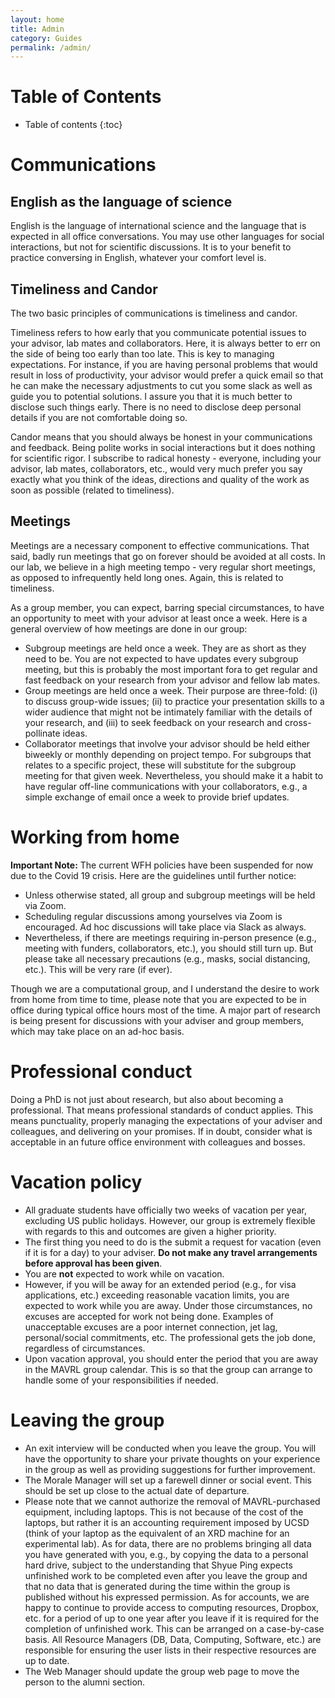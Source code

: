 ```yaml
---
layout: home
title: Admin
category: Guides
permalink: /admin/
---
```



# Table of Contents

* Table of contents
{:toc}

# Communications

## English as the language of science

English is the language of international science and the language that is expected in all office conversations. You may use other languages for social interactions, but not for scientific discussions. It is to your benefit to practice conversing in English, whatever your comfort level is.

## Timeliness and Candor

The two basic principles of communications is timeliness and candor.

Timeliness refers to how early that you communicate potential issues to your advisor, lab mates and collaborators. Here, it is always better to err on the side of being too early than too late. This is key to managing expectations. For instance, if you are having personal problems that would result in loss of productivity, your advisor would prefer a quick email so that he can make the necessary adjustments to cut you some slack as well as guide you to potential solutions. I assure you that it is much better to disclose such things early. There is no need to disclose deep personal details if you are not comfortable doing so. 

Candor means that you should always be honest in your communications and feedback. Being polite works in social interactions but it does nothing for scientific rigor. I subscribe to radical honesty - everyone, including your advisor, lab mates, collaborators, etc., would very much prefer you say exactly what you think of the ideas, directions and quality of the work as soon as possible (related to timeliness).

## Meetings

Meetings are a necessary component to effective communications. That said, badly run meetings that go on forever should be avoided at all costs. In our lab, we believe in a high meeting tempo - very regular short meetings, as opposed to infrequently held long ones. Again, this is related to timeliness.

As a group member, you can expect, barring special circumstances, to have an opportunity to meet with your advisor at least once a week. Here is a general overview of how meetings are done in our group:
* Subgroup meetings are held once a week. They are as short as they need to be. You are not expected to have updates every subgroup meeting, but this is probably the most important fora to get regular and fast feedback on your research from your advisor and fellow lab mates.
* Group meetings are held once a week. Their purpose are three-fold: (i) to discuss group-wide issues; (ii) to practice your presentation skills to a wider audience that might not be intimately familiar with the details of your research, and (iii) to seek feedback on your research and cross-pollinate ideas.
* Collaborator meetings that involve your advisor should be held either biweekly or monthly depending on project tempo. For subgroups that relates to a specific project, these will substitute for the subgroup meeting for that given week. Nevertheless, you should make it a habit to have regular off-line communications with your collaborators, e.g., a simple exchange of email once a week to provide brief updates.

# Working from home

**Important Note:** The current WFH policies have been suspended for now due to the Covid 19 crisis. Here are the guidelines until further notice:
- Unless otherwise stated, all group and subgroup meetings will be held via Zoom.
- Scheduling regular discussions among yourselves via Zoom is encouraged. Ad hoc discussions will take place via Slack as always.
- Nevertheless, if there are meetings requiring in-person presence (e.g., meeting with funders, collaborators, etc.), you should still turn up. But please take all necessary precautions (e.g., masks, social distancing, etc.). This will be very rare (if ever).

Though we are a computational group, and I understand the desire to work from home from time to time, please note that you are expected to be in office during typical office hours most of the time. A major part of research is being present for discussions with your adviser and group members, which may take place on an ad-hoc basis.

# Professional conduct

Doing a PhD is not just about research, but also about becoming a professional. That means professional standards of conduct applies. This means punctuality, properly managing the expectations of your adviser and colleagues, and delivering on your promises. If in doubt, consider what is acceptable in an future office environment with colleagues and bosses.

# Vacation policy

* All graduate students have officially two weeks of vacation per year, excluding US public holidays. However, our group is extremely flexible with regards to this and outcomes are given a higher priority.
* The first thing you need to do is the submit a request for vacation (even if it is for a day) to your adviser. **Do not make any travel arrangements before approval has been given**.
* You are **not** expected to work while on vacation.
* However, if you will be away for an extended period (e.g., for visa applications, etc.) exceeding reasonable vacation limits, you are expected to work while you are away. Under those circumstances, no excuses are accepted for work not being done. Examples of unacceptable excuses are a poor internet connection, jet lag, personal/social commitments, etc. The professional gets the job done, regardless of circumstances.
* Upon vacation approval, you should enter the period that you are away in the MAVRL group calendar. This is so that the group can arrange to handle some of your responsibilities if needed.

# Leaving the group

* An exit interview will be conducted when you leave the group. You will have the opportunity to share your private thoughts on your experience in the group as well as providing suggestions for further improvement.
* The Morale Manager will set up a farewell dinner or social event. This should be set up close to the actual date of departure.
* Please note that we cannot authorize the removal of MAVRL-purchased equipment, including laptops. This is not because of the cost of the laptops, but rather it is an accounting requirement imposed by UCSD (think of your laptop as the equivalent of an XRD machine for an experimental lab). As for data, there are no problems bringing all data you have generated with you, e.g., by copying the data to a personal hard drive, subject to the understanding that Shyue Ping expects unfinished work to be completed even after you leave the group and that no data that is generated during the time within the group is published without his expressed permission. As for accounts, we are happy to continue to provide access to computing resources, Dropbox, etc. for a period of up to one year after you leave if it is required for the completion of unfinished work. This can be arranged on a case-by-case basis. All Resource Managers (DB, Data, Computing, Software, etc.) are responsible for ensuring the user lists in their respective resources are up to date.
* The Web Manager should update the group web page to move the person to the alumni section.
